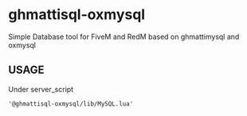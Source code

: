 # ghmattisql-oxmysql

Simple Database tool for FiveM and RedM based on ghmattimysql and oxmysql


## USAGE

Under server_script 

```
'@ghmattisql-oxmysql/lib/MySQL.lua'
```
